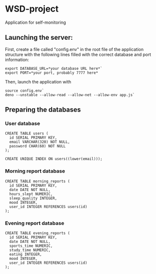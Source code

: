 # WSD-project

Application for self-monitoring

## Launching the server:

First, create a file called "config.env" in the root file of the application structure with the following lines filled with the correct database and port information:

```
export DATABASE_URL=*your database URL here*`
export PORT=*your port, probably 7777 here*
```

Then, launch the application with 

```
source config.env`
deno --unstable --allow-read --allow-net --allow-env app.js`
```

## Preparing the databases
### User database
```
CREATE TABLE users (
  id SERIAL PRIMARY KEY,
  email VARCHAR(320) NOT NULL,
  password CHAR(60) NOT NULL
);

CREATE UNIQUE INDEX ON users((lower(email)));
```
### Morning report database
```
CREATE TABLE morning_reports (
  id SERIAL PRIMARY KEY,
  date DATE NOT NULL,
  hours_slept NUMERIC,
  sleep_quality INTEGER,
  mood INTEGER,
  user_id INTEGER REFERENCES users(id)
);
```
### Evening report database
```
CREATE TABLE evening_reports (
  id SERIAL PRIMARY KEY,
  date DATE NOT NULL,
  sports_time NUMERIC,
  study_time NUMERIC,
  eating INTEGER,
  mood INTEGER,
  user_id INTEGER REFERENCES users(id)
);
```